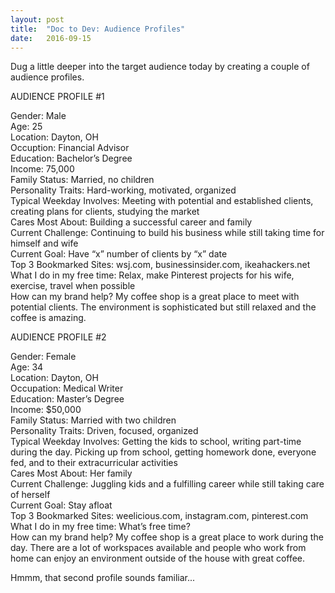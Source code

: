```yaml
---
layout: post
title:  "Doc to Dev: Audience Profiles"
date:   2016-09-15
---
```

Dug a little deeper into the target audience today by creating a couple of audience profiles.

AUDIENCE PROFILE #1

Gender: Male  
Age: 25  
Location: Dayton, OH  
Occuption: Financial Advisor  
Education: Bachelor’s Degree  
Income: 75,000  
Family Status: Married, no children  
Personality Traits: Hard-working, motivated, organized  
Typical Weekday Involves: Meeting with potential and established clients, creating plans for clients, studying the market  
Cares Most About: Building a successful career and family  
Current Challenge: Continuing to build his business while still taking time for himself and wife  
Current Goal: Have “x” number of clients by “x” date  
Top 3 Bookmarked Sites: wsj.com, businessinsider.com, ikeahackers.net  
What I do in my free time: Relax, make Pinterest projects for his wife, exercise, travel when possible  
How can my brand help? My coffee shop is a great place to meet with potential clients.
The environment is sophisticated but still relaxed and the coffee is amazing.

AUDIENCE PROFILE #2

Gender: Female  
Age: 34  
Location: Dayton, OH  
Occupation: Medical Writer  
Education: Master’s Degree  
Income: $50,000  
Family Status: Married with two children  
Personality Traits: Driven, focused, organized  
Typical Weekday Involves: Getting the kids to school, writing part-time during the day. Picking up from school, getting
homework done, everyone fed, and to their extracurricular activities  
Cares Most About: Her family  
Current Challenge: Juggling kids and a fulfilling career while still taking care of herself  
Current Goal: Stay afloat  
Top 3 Bookmarked Sites: weelicious.com, instagram.com, pinterest.com  
What I do in my free time: What’s free time?  
How can my brand help? My coffee shop is a great place to work during the day. There are a lot of workspaces
available and people who work from home can enjoy an environment outside of the house with great coffee.

Hmmm, that second profile sounds familiar...
